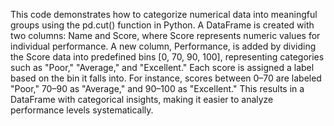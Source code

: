 This code demonstrates how to categorize numerical data into meaningful groups using the pd.cut() function in Python. A DataFrame is created with two columns: Name and Score, where Score represents numeric values for individual performance. A new column, Performance, is added by dividing the Score data into predefined bins [0, 70, 90, 100], representing categories such as "Poor," "Average," and "Excellent." Each score is assigned a label based on the bin it falls into. For instance, scores between 0–70 are labeled "Poor," 70–90 as "Average," and 90–100 as "Excellent." This results in a DataFrame with categorical insights, making it easier to analyze performance levels systematically.






